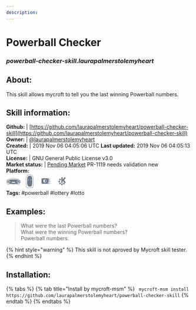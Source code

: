 ```yaml
---    
description:   
---    
```

# Powerball Checker  
### _powerball-checker-skill.laurapalmerstolemyheart_  
## About:  
This skill allows mycroft to tell you the last winning Powerball numbers.

## Skill information:  
**Github:** | [https://github.com/laurapalmerstolemyheart/powerball-checker-skill](https://github.com/laurapalmerstolemyheart/powerball-checker-skill)  
**Owner:** | [@laurapalmerstolemyheart](https://github.com/laurapalmerstolemyheart)  
**Created:** | 2019 Nov 06 04:05:06 UTC  **Last updated:** 2019 Nov 06 04:05:13 UTC  
**License:** | GNU General Public License v3.0  
**Market status:** | [Pending Market](https://market.mycroft.ai/skill/) PR-1119 needs validation new  
**Platform:**  
 ![](../.gitbook/assets/mark-1-icon.png)  ![](../.gitbook/assets/mark-2-icon.png)  ![](../.gitbook/assets/picroft-icon.png)  ![](../.gitbook/assets/kde.png)   
**Tags:** \#powerball \#lottery \#lotto   
## Examples:  
> What were the last Powerball numbers?  
> What were the winning Powerball numbers?  
> Powerball numbers.  
  
{% hint style="warning" %}
This skill is not aproved by Mycroft skill tester.
{% endhint %}
    
## Installation:  
{% tabs %}
{% tab title="Install by mycroft-msm" %}
``` mycroft-msm install https://github.com/laurapalmerstolemyheart/powerball-checker-skill```
{% endtab %}
  {% endtabs %}
  
